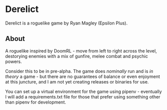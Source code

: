 # Derelict

Derelict is a roguelike game by Ryan Magley (Epsilon Plus).

## About

A roguelike inspired by DoomRL - move from left to right across the level, destorying enemies with a mix of gunfire, melee combat and psychic powers.

Consider this to be in pre-alpha. The game does *nominally* run and is *in theory* a game - but there are no guarantees of balance or even enjoyment at this juncture, and I am not yet creating releases or binaries for use.

You can set up a virtual environment for the game using pipenv - eventually I will add a requirements.txt file for those that prefer using something other than pipenv for development.
